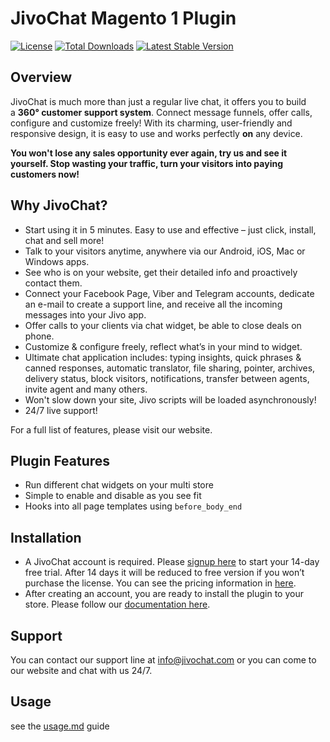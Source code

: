 # JivoChat Magento 1 Plugin

[![License](https://poser.pugx.org/sozodesign/magento-jivochat/license)](./LICENSE)
[![Total Downloads](https://poser.pugx.org/sozodesign/magento-jivochat/downloads)](https://packagist.org/packages/sozodesign/magento-jivochat)
[![Latest Stable Version](https://poser.pugx.org/sozodesign/magento-jivochat/v/stable)](https://packagist.org/packages/sozodesign/magento-jivochat)


## Overview
JivoChat is much more than just a regular live chat, it offers you to build a **360° customer support system**. Connect message funnels, offer calls, configure and customize freely! With its charming, user-friendly and responsive design, it is easy to use and works perfectly **on** any device.

**You won't lose any sales opportunity ever again, try us and see it yourself. Stop wasting your traffic, turn your visitors into paying customers now!**


## Why JivoChat?
- Start using it in 5 minutes. Easy to use and effective – just click, install, chat and sell more!
- Talk to your visitors anytime, anywhere via our Android, iOS, Mac or Windows apps.
- See who is on your website, get their detailed info and proactively contact them.
- Connect your Facebook Page, Viber and Telegram accounts, dedicate an e-mail to create a support line, and receive all the incoming messages into your Jivo app.
- Offer calls to your clients via chat widget, be able to close deals on phone.
- Customize & configure freely, reflect what’s in your mind to widget.
- Ultimate chat application includes: typing insights, quick phrases & canned responses, automatic translator, file sharing, pointer, archives, delivery status, block visitors, notifications, transfer between agents, invite agent and many others.
- Won't slow down your site, Jivo scripts will be loaded asynchronously!
- 24/7 live support!

For a full list of features, please visit our website.


## Plugin Features
- Run different chat widgets on your multi store
- Simple to enable and disable as you see fit
- Hooks into all page templates using `before_body_end`


## Installation
- A JivoChat account is required. Please [signup here](http://bit.ly/magento1-jivochat-signup) to start your 14-day free trial. After 14 days it will be reduced to free version if you won’t purchase the license. You can see the pricing information in [here](http://bit.ly/magento1-jivochat-pricing).
- After creating an account, you are ready to install the plugin to your store. Please follow our [documentation here](./documentation/INSTALLATION.md).


## Support
You can contact our support line at [info@jivochat.com](mailto:info@jivochat.com) or you can come to our website and chat with us 24/7.


## Usage
see the [usage.md](./documentation/USAGE.MD) guide

